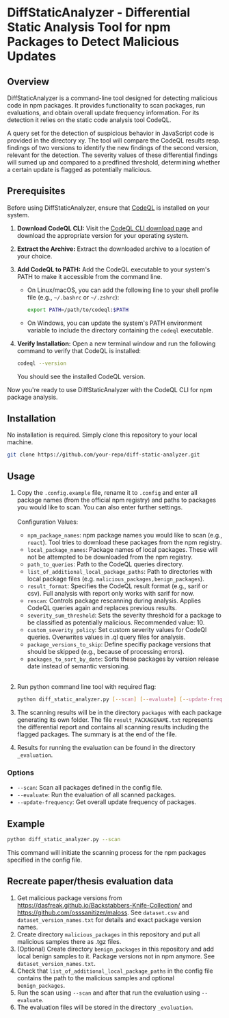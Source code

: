 # DiffStaticAnalyzer - Differential Static Analysis Tool for npm Packages to Detect Malicious Updates

## Overview

DiffStaticAnalyzer is a command-line tool designed for detecting malicious code in npm packages. It provides functionality to scan packages, run evaluations, and obtain overall update frequency information.
For its detection it relies on the static code analysis tool CodeQL. 

A query set for the detection of suspicious behavior in JavaScript code is provided in the directory xy. 
The tool will compare the CodeQL results resp. findings of two versions to identify the new findings of the second version, relevant for the detection. 
The severity values of these differential findings will sumed up and compared to a predfined threshold, determining whether a certain update is flagged as potentially malicious.

## Prerequisites

Before using DiffStaticAnalyzer, ensure that [CodeQL](https://codeql.github.com/) is installed on your system.

1. **Download CodeQL CLI:**
   Visit the [CodeQL CLI download page](https://github.com/github/codeql-cli-binaries/releases) and download the appropriate version for your operating system.

2. **Extract the Archive:**
   Extract the downloaded archive to a location of your choice.

3. **Add CodeQL to PATH:**
   Add the CodeQL executable to your system's PATH to make it accessible from the command line.

   - On Linux/macOS, you can add the following line to your shell profile file (e.g., `~/.bashrc` or `~/.zshrc`):

     ```bash
     export PATH=/path/to/codeql:$PATH
     ```

   - On Windows, you can update the system's PATH environment variable to include the directory containing the `codeql` executable.

4. **Verify Installation:**
   Open a new terminal window and run the following command to verify that CodeQL is installed:

   ```bash
   codeql --version
   ```

   You should see the installed CodeQL version.

Now you're ready to use DiffStaticAnalyzer with the CodeQL CLI for npm package analysis.

## Installation

No installation is required. Simply clone this repository to your local machine.

```bash
git clone https://github.com/your-repo/diff-static-analyzer.git
```

## Usage

1. Copy the `.config.example` file, rename it to `.config` and enter all package names (from the official npm registry) and paths to packages you would like to scan. You can also enter further settings.
   <br>
   <br>
   Configuration Values:

   - `npm_package_names`: npm package names you would like to scan (e.g., `react`). Tool tries to download these packages from the npm registry.
   - `local_package_names`: Package names of local packages. These will not be attempted to be downloaded from the npm registry.
   - `path_to_queries`: Path to the CodeQL queries directory.
   - `list_of_additional_local_package_paths`: Path to directories with local package files (e.g. `malicious_packages,benign_packages`).
   - `result_format`: Specifies the CodeQL result format (e.g., sarif or csv). Full analysis with report only works with sarif for now.
   - `rescan`: Controls package rescanning during analysis. Applies CodeQL queries again and replaces previous results.
   - `severity_sum_threshold`: Sets the severity threshold for a package to be classified as potentially malicious. Recommended value: 10.
   - `custom_severity_policy`: Set custom severity values for CodeQl queries. Overwrites values in .ql query files for analysis.
   - `package_versions_to_skip`: Define specifiy package versions that should be skipped (e.g., because of processing errors).
   - `packages_to_sort_by_date`: Sorts these packages by version release date instead of semantic versioning.
   
   <br>

2. Run python command line tool with required flag:

   ```bash
   python diff_static_analyzer.py [--scan] [--evaluate] [--update-frequency]
   ```

3. The scanning results will be in the directory `packages` with each package generating its own folder. The file `result_PACKAGENAME.txt` represents the differential report and contains all scanning results including the flagged packages. The summary is at the end of the file.
4. Results for running the evaluation can be found in the directory `_evaluation`.

### Options

- `--scan`: Scan all packages defined in the config file.
- `--evaluate`: Run the evaluation of all scanned packages.
- `--update-frequency`: Get overall update frequency of packages.

## Example

```bash
python diff_static_analyzer.py --scan
```

This command will initiate the scanning process for the npm packages specified in the config file.

## Recreate paper/thesis evaluation data

1. Get malicious package versions from https://dasfreak.github.io/Backstabbers-Knife-Collection/ and https://github.com/osssanitizer/maloss. See `dataset.csv` and `dataset_version_names.txt` for details and exact package version names.
2. Create directory `malicious_packages` in this repository and put all malicious samples there as .tgz files.
3. (Optional) Create directory `benign_packages` in this repository and add local benign samples to it. Package versions not in npm anymore. See `dataset_version_names.txt`.
4. Check that `list_of_additional_local_package_paths` in the config file contains the path to the malicious samples and optional `benign_packages`.
5. Run the scan using `--scan` and after that run the evaluation using `--evaluate`.
6. The evaluation files will be stored in the directory `_evaluation`.